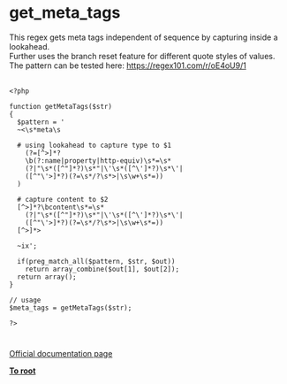 # get_meta_tags



This regex gets meta tags independent of sequence by capturing inside a lookahead.<br>Further uses the branch reset feature for different quote styles of values.<br>The pattern can be tested here: https://regex101.com/r/oE4oU9/1<br><br>

```
<?php

function getMetaTags($str)
{
  $pattern = '
  ~<\s*meta\s

  # using lookahead to capture type to $1
    (?=[^>]*?
    \b(?:name|property|http-equiv)\s*=\s*
    (?|"\s*([^"]*?)\s*"|\'\s*([^\']*?)\s*\'|
    ([^"\'>]*?)(?=\s*/?\s*>|\s\w+\s*=))
  )

  # capture content to $2
  [^>]*?\bcontent\s*=\s*
    (?|"\s*([^"]*?)\s*"|\'\s*([^\']*?)\s*\'|
    ([^"\'>]*?)(?=\s*/?\s*>|\s\w+\s*=))
  [^>]*>

  ~ix';
  
  if(preg_match_all($pattern, $str, $out))
    return array_combine($out[1], $out[2]);
  return array();
}

// usage
$meta_tags = getMetaTags($str);

?>
```
  

#

[Official documentation page](https://www.php.net/manual/en/function.get-meta-tags.php)

**[To root](/README.md)**